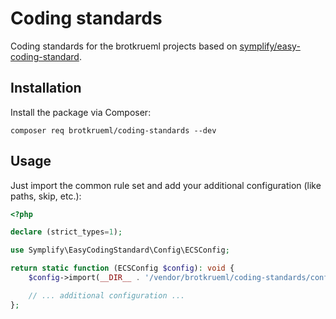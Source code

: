 # Coding standards

Coding standards for the brotkrueml projects based on
[symplify/easy-coding-standard](https://github.com/symplify/easy-coding-standard).

## Installation

Install the package via Composer:

    composer req brotkrueml/coding-standards --dev

## Usage

Just import the common rule set and add your additional configuration
(like paths, skip, etc.):

```php
<?php

declare (strict_types=1);

use Symplify\EasyCodingStandard\Config\ECSConfig;

return static function (ECSConfig $config): void {
    $config->import(__DIR__ . '/vendor/brotkrueml/coding-standards/config/common.php');

    // ... additional configuration ...
};
```
